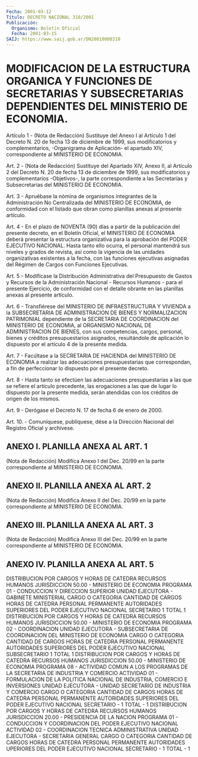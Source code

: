 ```yaml
---
Fecha: 2001-03-12
Título: DECRETO NACIONAL 310/2001
Publicación:
  Organismo: Boletín Oficial
  Fecha: 2001-03-15
SAIJ: https://www.saij.gob.ar/DN20010000310
---
```

# MODIFICACION DE LA ESTRUCTURA ORGANICA Y FUNCIONES DE SECRETARIAS Y SUBSECRETARIAS DEPENDIENTES DEL MINISTERIO DE ECONOMIA.

<a id="1"></a>
Artículo 1 -  (Nota de Redacción) Sustituye del Anexo I al Artículo 1 del Decreto N. 20  de  fecha  13  de  diciembre  de  1999,  sus modificatorios  y complementarios, -Organigrama  de  Aplicación-  el apartado XIV, correspondiente al MINISTERIO DE ECONOMIA.

<a id="2"></a>
Art.  2  - (Nota de Redacción) Sustituye del Apartado XIV, Anexo II, al Artículo 2 del Decreto N. 20 de fecha 13 de diciembre de 1999, sus modificatorios y complementarios -Objetivos-, la parte correspondiente  a  las Secretarías y Subsecretarías del MINISTERIO DE ECONOMIA.

<a id="3"></a>
Art.  3  -  Apruébase  la nómina de organismos integrantes de  la Administración  No Centralizada  del  MINISTERIO  DE  ECONOMIA,  de conformidad con el  listado  que  obran  como  planillas  anexas al presente artículo.

<a id="4"></a>
Art.  4  -  En  el  plazo  de  NOVENTA  (90)  días  a partir de la publicación  del  presente  decreto,  en  el  Boletín  Oficial,  el MINISTERIO  DE ECONOMIA deberá presentar la estructura organizativa para la aprobación  del  PODER EJECUTIVO NACIONAL. Hasta tanto ello ocurra, el personal mantendrá  sus niveles y grados de revista, así como  la vigencia de las unidades  organizativas  existentes  a  la fecha, con las funciones ejecutivas asignadas del Régimen de Cargos con Funciones Ejecutivas.

<a id="5"></a>
Art. 5 - Modifícase la Distribución Administrativa del Presupuesto de Gastos  y  Recursos  de  la  Administración  Nacional - Recursos Humanos - para el presente Ejercicio, de conformidad con el detalle obrante en las planillas anexas al presente artículo.

<a id="6"></a>
Art. 6 - Transfiérese del MINISTERIO DE INFRAESTRUCTURA Y VIVIENDA a  la  SUBSECRETARIA  DE ADMINISTRACION DE BIENES Y  NORMALIZACION PATRIMONIAL  dependiente  de  la  SECRETARIA  DE  COORDINACION  del MINISTERIO DE  ECONOMIA, al ORGANISMO NACIONAL DE ADMINISTRACION DE BIENES, con sus  competencias,  cargos, personal, bienes y créditos presupuestarios asignados, resultándole de aplicación lo dispuesto por el artículo 4 de la presente medida.

<a id="7"></a>
Art. 7 - Facúltase a la SECRETARIA  DE  HACIENDA del MINISTERIO DE ECONOMIA    a  realizar  las  adecuaciones  presupuestarias    que correspondan,  a  fin  de perfeccionar lo dispuesto por el presente decreto.

<a id="8"></a>
Art. 8 - Hasta tanto se  efectúen las adecuaciones presupuestarias a las que se refiere el artículo precedente, las erogaciones a las que de lugar lo dispuesto por  la  presente medida, serán atendidas con los créditos de origen de los mismos.

<a id="9"></a>
Art. 9 - Derógase el Decreto N. 17  de  fecha  6  de enero de 2000.

<a id="10"></a>
Art. 10. - Comuníquese,  publíquese,  dése  a la Dirección Nacional del Registro Oficial y archívese.

## ANEXO I. PLANILLA ANEXA AL ART. 1

<a id="1"></a>
(Nota de Redacción) Modifica Anexo I del Dec. 20/99 en la parte correspondiente al MINISTERIO DE ECONOMIA.

## ANEXO II. PLANILLA ANEXA AL ART. 2

<a id="1"></a>
(Nota de Redacción) Modifica Anexo II del Dec. 20/99 en la parte correspondiente al MINISTERIO DE ECONOMIA.

## ANEXO III. PLANILLA ANEXA AL ART. 3

<a id="1"></a>
(Nota de Redacción) Modifica Anexo III del Dec. 20/99 en la parte correspondiente al MINISTERIO DE ECONOMIA.

## ANEXO IV. PLANILLA ANEXA AL ART. 5

<a id="1"></a>
DISTRIBUCION POR CARGOS Y HORAS DE CATEDRA                        RECURSOS HUMANOS JURISDICCION  50.00  -  MINISTERIO DE ECONOMIA PROGRAMA  01 - CONDUCCION  Y  DIRECCION  SUPERIOR  UNIDAD EJECUTORA - GABINETE  MINISTERIAL  CARGO O CATEGORIA               CANTIDAD DE                                 CARGOS        HORAS DE CATEDRA  PERSONAL PERMANENTE  AUTORIDADES SUPERIORES DEL PODER EJECUTIVO NACIONAL SECRETARIO                       1 TOTAL                            1                DISTRIBUCION POR CARGOS Y HORAS DE CATEDRA                                RECURSOS HUMANOS JURISDICCION 50.00 - MINISTERIO DE ECONOMIA PROGRAMA 02 - COORDINACION UNIDAD EJECUTORA - SUBSECRETARIA DE COORDINACION DEL MINISTERIO DE  ECONOMIA CARGO O CATEGORIA             CANTIDAD DE                              CARGOS        HORAS DE CATEDRA PERSONAL PERMANENTE  AUTORIDADES SUPERIORES DEL PODER  EJECUTIVO NACIONAL  SUBSECRETARIO                  1  TOTAL                          1                DISTRIBUCION POR CARGOS Y HORAS DE CATEDRA                                RECURSOS HUMANOS  JURISDICCION 50.00 - MINISTERIO DE ECONOMIA PROGRAMA 08 - ACTIVIDAD COMUN A LOS PROGRAMAS DE LA SECRETARIA DE  INDUSTRIA Y COMERCIO  ACTIVIDAD 01  -  FORMULACION  DE LA POLITICA NACIONAL DE INDUSTRIA,  COMERCIO E INVERSIONES UNIDAD EJECUTORA  -  UNIDAD SECRETARIO DE INDUSTRIA Y COMERCIO CARGO O CATEGORIA            CANTIDAD DE                             CARGOS         HORAS DE CATEDRA PERSONAL PERMANENTE AUTORIDADES SUPERIORES DEL PODER  EJECUTIVO NACIONAL SECRETARIO                  - 1 TOTAL                       - 1                DISTRIBUCION POR CARGOS Y HORAS DE CATEDRA                                RECURSOS HUMANOS JURISDICCION 20.00 - PRESIDENCIA DE LA NACION PROGRAMA 01 - CONDUCCION Y COORDINACION DEL PODER EJECUTIVO NACIONAL ACTIVIDAD 02 - COORDINACION TECNICA ADMINISTRATIVA UNIDAD EJECUTORA - SECRETARIA GENERAL CARGO O CATEGORIA            CANTIDAD DE                             CARGOS         HORAS DE CATEDRA PERSONAL PERMANENTE  AUTORIDADES  UPERIORES DEL PODER EJECUTIVO NACIONAL  SECRETARIO                 - 1  TOTAL                      - 1